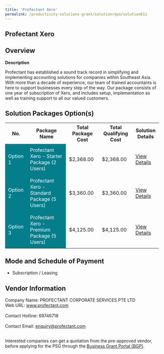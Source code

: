 ```yaml
---
title: 'Profectant Xero'
permalink: /productivity-solutions-grant/solutionrepo/solution611
---
```


## Profectant Xero

## Overview

**Description**

Profectant has established a sound track record in simplifying and implementing accounting solutions for companies within Southeast Asia. With more than a decade of experience, our team of trained accountants is here to support businesses every step of the way. Our package consists of one year of subscription of Xero, and includes setup, implementation as well as training support to all our valued customers.

## Solution Packages Option(s)

<table>
<tr>
<th><b>No.</b></th>
<th><b>Package Name</b></th>
<th><b>Total Package Cost</b></th>
<th><b>Total Qualifying Cost</b></th>
<th><b>Solution Details</b></th>
</tr>
<tr>
<td style='padding: 10px; background-color: #037E8A; color: #FFFFFF;'>Option 1</td>
<td style='padding: 10px; background-color: #037E8A; color: #FFFFFF;'>Profectant Xero - Starter Package (2 Users)</td>
<td style='padding: 10px;'>$2,368.00</td>
<td style='padding: 10px;'>$2,368.00</td>
<td style='padding: 10px;'><a href='/images/psg/PROFECTANT_20210130_Desensitised_Annex_3_Part_1.pdf' target='_blank'>View Details</a></td>
</tr>
<tr>
<td style='padding: 10px; background-color: #037E8A; color: #FFFFFF;'>Option 2</td>
<td style='padding: 10px; background-color: #037E8A; color: #FFFFFF;'>Profectant Xero - Standard Package (5 Users)</td>
<td style='padding: 10px;'>$3,360.00</td>
<td style='padding: 10px;'>$3,360.00</td>
<td style='padding: 10px;'><a href='/images/psg/PROFECTANT_20210130_Desensitised_Annex_3_Part_2.pdf' target='_blank'>View Details</a></td>
</tr>
<tr>
<td style='padding: 10px; background-color: #037E8A; color: #FFFFFF;'>Option 3</td>
<td style='padding: 10px; background-color: #037E8A; color: #FFFFFF;'>Profectant Xero - Premium Package (5 Users)</td>
<td style='padding: 10px;'>$4,125.00</td>
<td style='padding: 10px;'>$4,125.00</td>
<td style='padding: 10px;'><a href='/images/psg/PROFECTANT_20210130_Desensitised_Annex_3_Part_3.pdf' target='_blank'>View Details</a></td>
</tr>
</table>

## Mode and Schedule of Payment

 - Subscription / Leasing

## Vendor Information

 Company Name: PROFECTANT CORPORATE SERVICES PTE LTD<br>Web URL: www.profectant.com <br><br>Contact Hotline: 69746718 <br><br>Contact Email: enquiry@profectant.com <br><br>

Interested companies can get a quotation from the pre-approved vendor, before applying for the PSG through the <a href='https://www.businessgrants.gov.sg/' target='_blank' rel='noopener'>Business Grant Portal (BGP)</a>.

<script src="/jquery/resize-tables.js"></script>
